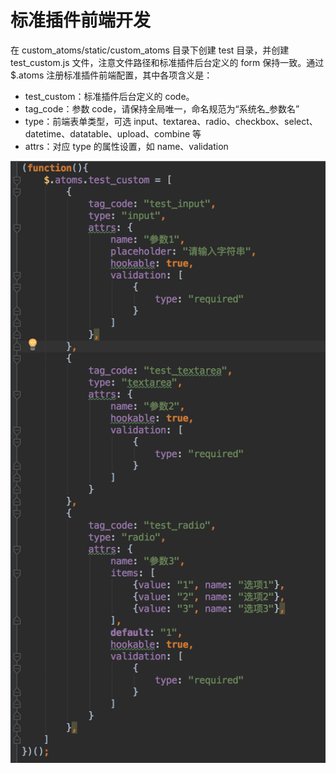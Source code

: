 # 标准插件前端开发

在 custom_atoms/static/custom_atoms 目录下创建 test 目录，并创建 test_custom.js 文件，注意文件路径和标准插件后台定义的 form 保持一致。通过 $.atoms 注册标准插件前端配置，其中各项含义是：
- test_custom：标准插件后台定义的 code。
- tag_code：参数 code，请保持全局唯一，命名规范为“系统名_参数名”
- type：前端表单类型，可选 input、textarea、radio、checkbox、select、datetime、datatable、upload、combine 等
- attrs：对应 type 的属性设置，如 name、validation

![-w2020](../assets/38.png)

